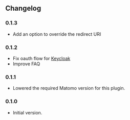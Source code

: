 ## Changelog

### 0.1.3

* Add an option to override the redirect URI

### 0.1.2

* Fix oauth flow for [Keycloak](https://github.com/keycloak/keycloak)
* Improve FAQ

### 0.1.1

* Lowered the required Matomo version for this plugin.

### 0.1.0

* Initial version.
